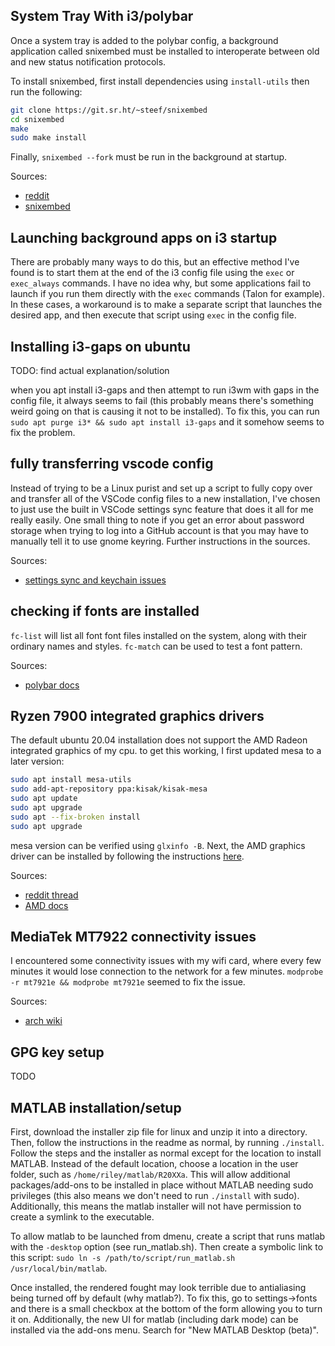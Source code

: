 ## System Tray With i3/polybar
Once a system tray is added to the polybar config, a background application called snixembed must be installed to interoperate between old and new status notification protocols.

To install snixembed, first install dependencies using `install-utils` then run the following:
```bash
git clone https://git.sr.ht/~steef/snixembed
cd snixembed
make
sudo make install
```

Finally, `snixembed --fork` must be run in the background at startup.

Sources: 
- [reddit](https://www.reddit.com/r/i3wm/comments/jmiuzs/i3_discord_tray_icon_not_showing/)
- [snixembed](https://git.sr.ht/~steef/snixembed)

## Launching background apps on i3 startup
There are probably many ways to do this, but an effective method I've found is to start them at the end of the i3 config file using the `exec` or `exec_always` commands. I have no idea why, but some applications fail to launch if you run them directly with the `exec` commands (Talon for example). In these cases, a workaround is to make a separate script that launches the desired app, and then execute that script using `exec` in the config file.

## Installing i3-gaps on ubuntu
TODO: find actual explanation/solution

when you apt install i3-gaps and then attempt to run i3wm with gaps in the config file, it always seems to fail (this probably means there's something weird going on that is causing it not to be installed). To fix this, you can run `sudo apt purge i3* && sudo apt install i3-gaps` and it somehow seems to fix the problem.

## fully transferring vscode config
Instead of trying to be a Linux purist and set up a script to fully copy over and transfer all of the VSCode config files to a new installation, I've chosen to just use the built in VSCode settings sync feature that does it all for me really easily. One small thing to note if you get an error about password storage when trying to log into a GitHub account is that you may have to manually tell it to use gnome keyring. Further instructions in the sources.

Sources:
- [settings sync and keychain issues](https://code.visualstudio.com/docs/editor/settings-sync)

## checking if fonts are installed
`fc-list` will list all font font files installed on the system, along with their ordinary names and styles. `fc-match` can be used to test a font pattern.

Sources:
- [polybar docs](https://github.com/polybar/polybar/wiki/Fonts)

## Ryzen 7900 integrated graphics drivers
The default ubuntu 20.04 installation does not support the AMD Radeon integrated graphics of my cpu. to get this working, I first updated mesa to a later version:
```bash
sudo apt install mesa-utils
sudo add-apt-repository ppa:kisak/kisak-mesa
sudo apt update
sudo apt upgrade
sudo apt --fix-broken install
sudo apt upgrade
```
mesa version can be verified using `glxinfo -B`. Next, the AMD graphics driver can be installed by following the instructions [here](https://amdgpu-install.readthedocs.io/en/latest/install-prereq.html).

Sources:
- [reddit thread](https://www.reddit.com/r/linuxhardware/comments/13srn38/ubuntu_22042_and_amd_ryzen_9_7900x_video_driver/)
- [AMD docs](https://www.reddit.com/r/linuxhardware/comments/13srn38/ubuntu_22042_and_amd_ryzen_9_7900x_video_driver/)

## MediaTek MT7922 connectivity issues
I encountered some connectivity issues with my wifi card, where every few minutes it would lose connection to the network for a few minutes. `modprobe -r mt7921e && modprobe mt7921e` seemed to fix the issue.

Sources:
- [arch wiki](https://bbs.archlinux.org/viewtopic.php?id=286981)

## GPG key setup
TODO

## MATLAB installation/setup
First, download the installer zip file for linux and unzip it into a directory. Then, follow the instructions in the readme as normal, by running `./install`. Follow the steps and the installer as normal except for the location to install MATLAB. Instead of the default location, choose a location in the user folder, such as `/home/riley/matlab/R20XXa`. This will allow additional packages/add-ons to be installed in place without MATLAB needing sudo privileges (this also means we don't need to run `./install` with sudo). Additionally, this means the matlab installer will not have permission to create a symlink to the executable.

To allow matlab to be launched from dmenu, create a script that runs matlab with the `-desktop` option (see run_matlab.sh). Then create a symbolic link to this script: `sudo ln -s /path/to/script/run_matlab.sh /usr/local/bin/matlab`.

Once installed, the rendered fought may look terrible due to antialiasing being turned off by default (why matlab?). To fix this, go to settings->fonts and there is a small checkbox at the bottom of the form allowing you to turn it on. Additionally, the new UI for matlab (including dark mode) can be installed via the add-ons menu. Search for "New MATLAB Desktop (beta)".
